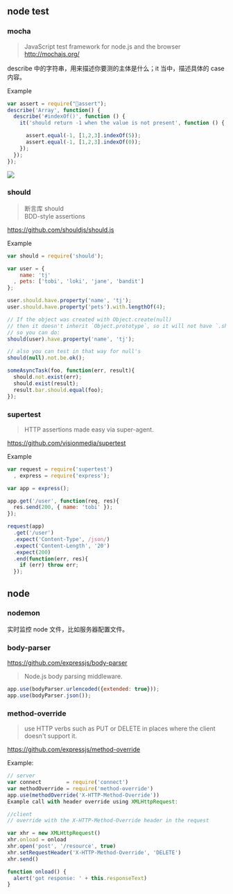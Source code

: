 

## node test
### mocha
> JavaScript test framework  for node.js and the browser
http://mochajs.org/

describe 中的字符串，用来描述你要测的主体是什么；it 当中，描述具体的 case 内容。

Example
```js
var assert = require("assert");
describe('Array', function() {
  describe('#indexOf()', function () {
    it('should return -1 when the value is not present', function () {

      assert.equal(-1, [1,2,3].indexOf(5));
      assert.equal(-1, [1,2,3].indexOf(0));
    });
  });
});
```

![](https://raw.githubusercontent.com/alsotang/node-lessons/master/lesson6/2.png)

### should
> 断言库 should  
BDD-style assertions

https://github.com/shouldjs/should.js

Example
```js
var should = require('should');

var user = {
    name: 'tj'
  , pets: ['tobi', 'loki', 'jane', 'bandit']
};

user.should.have.property('name', 'tj');
user.should.have.property('pets').with.lengthOf(4);

// If the object was created with Object.create(null)
// then it doesn't inherit `Object.prototype`, so it will not have `.should` getter
// so you can do:
should(user).have.property('name', 'tj');

// also you can test in that way for null's
should(null).not.be.ok();

someAsyncTask(foo, function(err, result){
  should.not.exist(err);
  should.exist(result);
  result.bar.should.equal(foo);
});
```

### supertest
> HTTP assertions made easy via super-agent.

https://github.com/visionmedia/supertest

Example
```js
var request = require('supertest')
  , express = require('express');

var app = express();

app.get('/user', function(req, res){
  res.send(200, { name: 'tobi' });
});

request(app)
  .get('/user')
  .expect('Content-Type', /json/)
  .expect('Content-Length', '20')
  .expect(200)
  .end(function(err, res){
    if (err) throw err;
  });
```


## node

### nodemon
实时监控 node 文件，比如服务器配置文件。


### body-parser
https://github.com/expressjs/body-parser

> Node.js body parsing middleware.

```js
app.use(bodyParser.urlencoded({extended: true}));
app.use(bodyParser.json());
```

### method-override
> use HTTP verbs such as PUT or DELETE in places where the client doesn't support it.

https://github.com/expressjs/method-override

Example:

```js
// server
var connect        = require('connect')
var methodOverride = require('method-override')
app.use(methodOverride('X-HTTP-Method-Override'))
Example call with header override using XMLHttpRequest:

//client
// override with the X-HTTP-Method-Override header in the request

var xhr = new XMLHttpRequest()
xhr.onload = onload
xhr.open('post', '/resource', true)
xhr.setRequestHeader('X-HTTP-Method-Override', 'DELETE')
xhr.send()

function onload() {
  alert('got response: ' + this.responseText)
}

```
